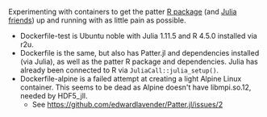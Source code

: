 Experimenting with containers to get the patter [R package](https://github.com/edwardlavender/patter) (and [Julia friends](https://github.com/edwardlavender/patter.jl)) up and running with as little pain as possible.

- Dockerfile-test is Ubuntu noble with Julia 1.11.5 and R 4.5.0 installed via r2u.
- Dockerfile is the same, but also has Patter.jl and dependencies installed (via Julia), as well as the patter R package and dependencies. Julia has already been connected to R via `JuliaCall::julia_setup()`.
- Dockerfile-alpine is a failed attempt at creating a light Alpine Linux container. This seems to be dead as Alpine doesn't have libmpi.so.12, needed by HDF5_jll.
  - See https://github.com/edwardlavender/Patter.jl/issues/2
